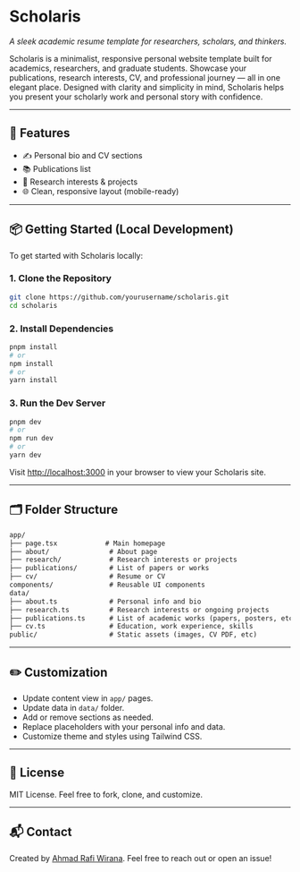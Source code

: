 # Scholaris

*A sleek academic resume template for researchers, scholars, and thinkers.*

Scholaris is a minimalist, responsive personal website template built for academics, researchers, and graduate students. Showcase your publications, research interests, CV, and professional journey — all in one elegant place. Designed with clarity and simplicity in mind, Scholaris helps you present your scholarly work and personal story with confidence.

---

## 🚀 Features

- ✍️ Personal bio and CV sections
- 📚 Publications list
- 🧠 Research interests & projects
- 🌐 Clean, responsive layout (mobile-ready)

---

## 📦 Getting Started (Local Development)

To get started with Scholaris locally:

### 1. Clone the Repository

```bash
git clone https://github.com/yourusername/scholaris.git
cd scholaris
```

### 2. Install Dependencies

```bash
pnpm install
# or
npm install
# or
yarn install
```

### 3. Run the Dev Server

```bash
pnpm dev
# or
npm run dev
# or
yarn dev
```

Visit [http://localhost:3000](http://localhost:3000) in your browser to view your Scholaris site.

---

## 🗂 Folder Structure

```txt
app/
├── page.tsx            # Main homepage
├── about/               # About page
├── research/            # Research interests or projects
├── publications/        # List of papers or works
├── cv/                  # Resume or CV
components/              # Reusable UI components
data/ 
├── about.ts             # Personal info and bio
├── research.ts          # Research interests or ongoing projects
├── publications.ts      # List of academic works (papers, posters, etc.)
├── cv.ts                # Education, work experience, skills
public/                  # Static assets (images, CV PDF, etc)
```

---

## ✏️ Customization

- Update content view in `app/` pages.
- Update data in `data/` folder.
- Add or remove sections as needed.
- Replace placeholders with your personal info and data.
- Customize theme and styles using Tailwind CSS.

---

## 📄 License

MIT License. Feel free to fork, clone, and customize.

---

## 📬 Contact

Created by [Ahmad Rafi Wirana](https://www.rafiwirana.co/). Feel free to reach out or open an issue!
